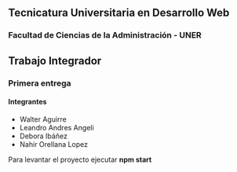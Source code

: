 
## Tecnicatura Universitaria en Desarrollo Web
### Facultad de Ciencias de la Administración - UNER

## Trabajo Integrador
### Primera entrega 

#### Integrantes 

- Walter Aguirre
- Leandro Andres Angeli
- Debora Ibáñez 
- Nahir Orellana Lopez 

Para levantar el proyecto ejecutar
**npm start**
